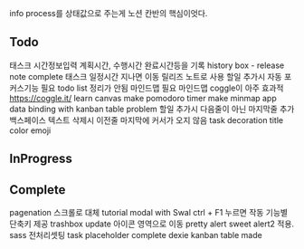 info
process를 상태값으로 주는게
노션 칸반의 핵심이엇다.

## Todo

태스크 시간정보입력
계획시간, 수행시간 완료시간등을 기록
history box - release note
complete 태스크 일정시간 지나면 이동
릴리즈 노트로 사용
할일 추가시 자동 포커스기능
필요
todo list 정리가 안됨
마인드맵 필요
마인드맵 coggle이 아주 효과적
https://coggle.it/
learn canvas
make pomodoro timer
make minmap app
data binding with kanban table
problem
할일 추가시 다음줄이 아닌 마지막줄 추가
백스페이스 텍스트 삭제시 이전줄 마지막에 커서가 오지 않음
task decoration
title color
emoji

## InProgress

## Complete

pagenation
스크롤로 대체
tutorial modal with Swal
ctrl + F1 누르면 작동
기능별 단축키 제공
trashbox update
아이콘 영역으로 이동
pretty alert
sweet alert2 적용. sass 전처리셋팅
task placeholder
complete
dexie kanban table
made
